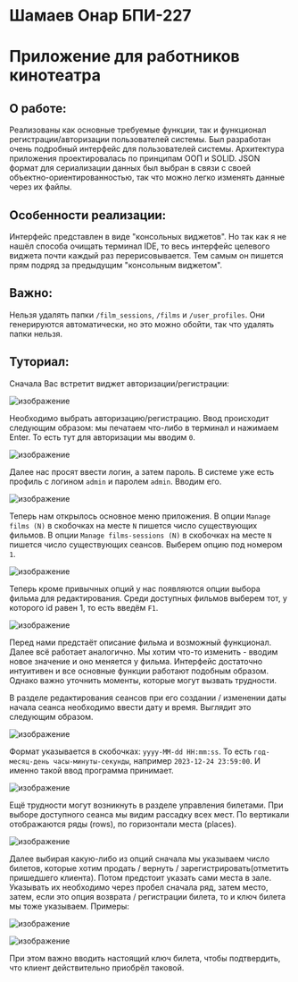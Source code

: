 # Шамаев Онар БПИ-227
# Приложение для работников кинотеатра
## О работе:
Реализованы как основные требуемые функции, так и функционал регистрации/авторизации пользователей системы.
Был разработан очень подробный интерфейс для пользователей системы.
Архитектура приложения проектировалась по принципам ООП и SOLID.
JSON формат для сериализации данных был выбран в связи с своей объектно-ориентированностью, так что можно легко изменять данные через их файлы.
## Особенности реализации:
Интерфейс представлен в виде "консольных виджетов".
Но так как я не нашёл способа очищать терминал IDE, то весь интерфейс целевого виджета почти каждый раз перерисовывается.
Тем самым он пишется прям подряд за предыдущим "консольным виджетом".
## Важно:
Нельзя удалять папки `/film_sessions`, `/films` и `/user_profiles`. Они генерируются автоматически, но это можно обойти, так что удалять папки нельзя.
## Туториал:
Сначала Вас встретит виджет авторизации/регистрации:

![изображение](https://github.com/Enzhine/SD_PHW1/assets/52751569/28f27b51-3fe0-4bfa-ba68-59c674ec6473)

Необходимо выбрать авторизацию/регистрацию. Ввод происходит следующим образом: мы печатаем что-либо в терминал и нажимаем Enter. То есть тут для авторизации мы вводим `0`.

![изображение](https://github.com/Enzhine/SD_PHW1/assets/52751569/04436326-5446-485a-839c-09abb378f643)

Далее нас просят ввести логин, а затем пароль. В системе уже есть профиль с логином `admin` и паролем `admin`. Вводим его.

![изображение](https://github.com/Enzhine/SD_PHW1/assets/52751569/8756f726-e946-4b57-851b-398177a6cc83)

Теперь нам открылось основное меню приложения. В опции `Manage films (N)` в скобочках на месте `N` пишется число существующих фильмов. В опции `Manage films-sessions (N)` в скобочках на месте `N` пишется число существующих сеансов. Выберем опцию под номером `1`.

![изображение](https://github.com/Enzhine/SD_PHW1/assets/52751569/a85c5a9c-4a08-420b-ae89-a74c726d1bbd)

Теперь кроме привычных опций у нас появляются опции выбора фильма для редактирования. Среди доступных фильмов выберем тот, у которого id равен 1, то есть введём `F1`.

![изображение](https://github.com/Enzhine/SD_PHW1/assets/52751569/0ed90a70-3f39-4084-9c66-a68cbfcea752)

Перед нами предстаёт описание фильма и возможный функционал. Далее всё работает аналогично. Мы хотим что-то изменить - вводим новое значение и оно меняется у фильма. Интерфейс достаточно интуитивен и все основные функции работают подобным образом. Однако важно уточнить моменты, которые могут вызвать трудности.

В разделе редактирования сеансов при его создании / изменении даты начала сеанса необходимо ввести дату и время. Выглядит это следующим образом.

![изображение](https://github.com/Enzhine/SD_PHW1/assets/52751569/5398fe50-2610-4f46-ad04-4ef8d3e6927d)

Формат указывается в скобочках: `yyyy-MM-dd HH:mm:ss`. То есть `год-месяц-день часы-минуты-секунды`, например `2023-12-24 23:59:00`. И именно такой ввод программа принимает.

![изображение](https://github.com/Enzhine/SD_PHW1/assets/52751569/69ad978c-8038-44e0-b505-16d63deee836)

Ещё трудности могут возникнуть в разделе управления билетами. При выборе доступного сеанса мы видим рассадку всех мест. По вертикали отображаются ряды (rows), по горизонтали места (places).

![изображение](https://github.com/Enzhine/SD_PHW1/assets/52751569/0a02ec8c-6d3d-4e57-8cec-592ca0028587)

Далее выбирая какую-либо из опций сначала мы указываем число билетов, которые хотим продать / вернуть / зарегистрировать(отметить пришедшего клиента). Потом предстоит указать сами места в зале. Указывать их необходимо через пробел сначала ряд, затем место, затем, если это опция возврата / регистрации билета, то и ключ билета мы тоже указываем. Примеры:

![изображение](https://github.com/Enzhine/SD_PHW1/assets/52751569/775857cb-6540-49e4-b7ad-90cc2ff1817d)

![изображение](https://github.com/Enzhine/SD_PHW1/assets/52751569/c9c224ab-9f3a-434c-8b56-a7bb49db4495)

При этом важно вводить настоящий ключ билета, чтобы подтвердить, что клиент действительно приобрёл таковой.

